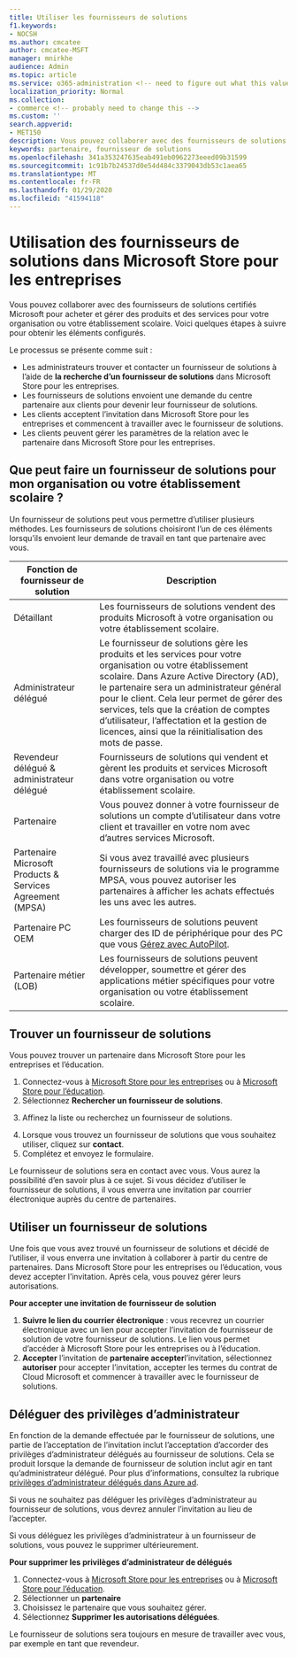 ```yaml
---
title: Utiliser les fournisseurs de solutions
f1.keywords:
- NOCSH
ms.author: cmcatee
author: cmcatee-MSFT
manager: mnirkhe
audience: Admin
ms.topic: article
ms.service: o365-administration <!-- need to figure out what this value should be -->
localization_priority: Normal
ms.collection:
- commerce <!-- probably need to change this -->
ms.custom: ''
search.appverid:
- MET150
description: Vous pouvez collaborer avec des fournisseurs de solutions certifiés Microsoft pour acheter et gérer des produits et des services pour votre organisation ou votre établissement scolaire.
keywords: partenaire, fournisseur de solutions
ms.openlocfilehash: 341a353247635eab491eb0962273eeed09b31599
ms.sourcegitcommit: 1c91b7b24537d0e54d484c3379043db53c1aea65
ms.translationtype: MT
ms.contentlocale: fr-FR
ms.lasthandoff: 01/29/2020
ms.locfileid: "41594118"
---
```

# <a name="working-with-solution-providers-in-microsoft-store-for-business"></a>Utilisation des fournisseurs de solutions dans Microsoft Store pour les entreprises

Vous pouvez collaborer avec des fournisseurs de solutions certifiés Microsoft pour acheter et gérer des produits et des services pour votre organisation ou votre établissement scolaire. Voici quelques étapes à suivre pour obtenir les éléments configurés. 

Le processus se présente comme suit :
- Les administrateurs trouver et contacter un fournisseur de solutions à l’aide de **la recherche d’un fournisseur de solutions** dans Microsoft Store pour les entreprises. 
- Les fournisseurs de solutions envoient une demande du centre partenaire aux clients pour devenir leur fournisseur de solutions.
- Les clients acceptent l’invitation dans Microsoft Store pour les entreprises et commencent à travailler avec le fournisseur de solutions.
- Les clients peuvent gérer les paramètres de la relation avec le partenaire dans Microsoft Store pour les entreprises. 

## <a name="what-can-a-solution-provider-do-for-my-organization-or-school"></a>Que peut faire un fournisseur de solutions pour mon organisation ou votre établissement scolaire ?

Un fournisseur de solutions peut vous permettre d’utiliser plusieurs méthodes. Les fournisseurs de solutions choisiront l’un de ces éléments lorsqu’ils envoient leur demande de travail en tant que partenaire avec vous.

| Fonction de fournisseur de solution | Description | 
| ------ | ------------------- | 
| Détaillant | Les fournisseurs de solutions vendent des produits Microsoft à votre organisation ou votre établissement scolaire. |
| Administrateur délégué | Le fournisseur de solutions gère les produits et les services pour votre organisation ou votre établissement scolaire. Dans Azure Active Directory (AD), le partenaire sera un administrateur général pour le client. Cela leur permet de gérer des services, tels que la création de comptes d’utilisateur, l’affectation et la gestion de licences, ainsi que la réinitialisation des mots de passe. |
| Revendeur délégué & administrateur délégué | Fournisseurs de solutions qui vendent et gèrent les produits et services Microsoft dans votre organisation ou votre établissement scolaire. |
| Partenaire | Vous pouvez donner à votre fournisseur de solutions un compte d’utilisateur dans votre client et travailler en votre nom avec d’autres services Microsoft. |
| Partenaire Microsoft Products & Services Agreement (MPSA) | Si vous avez travaillé avec plusieurs fournisseurs de solutions via le programme MPSA, vous pouvez autoriser les partenaires à afficher les achats effectués les uns avec les autres. |
| Partenaire PC OEM | Les fournisseurs de solutions peuvent charger des ID de périphérique pour des PC que vous [Gérez avec AutoPilot](https://docs.microsoft.com/microsoft-store/add-profile-to-devices).   |
| Partenaire métier (LOB) | Les fournisseurs de solutions peuvent développer, soumettre et gérer des applications métier spécifiques pour votre organisation ou votre établissement scolaire. |

## <a name="find-a-solution-provider"></a>Trouver un fournisseur de solutions

Vous pouvez trouver un partenaire dans Microsoft Store pour les entreprises et l’éducation. 

1. Connectez-vous à [Microsoft Store pour les entreprises](https://businessstore.microsoft.com/) ou à [Microsoft Store pour l’éducation](https://educationstore.microsoft.com/).
2. Sélectionnez **Rechercher un fournisseur de solutions**.
<!---
    ![Image shows Find a solution provider option in Microsoft Store for Business.](images/msfb-find-partner.png)
-->
3. Affinez la liste ou recherchez un fournisseur de solutions. 
<!---
    ![Image shows Find a solution provider option in Microsoft Store for Business.](images/msfb-provider-list.png)
-->
4. Lorsque vous trouvez un fournisseur de solutions que vous souhaitez utiliser, cliquez sur **contact**.
5. Complétez et envoyez le formulaire.

Le fournisseur de solutions sera en contact avec vous. Vous aurez la possibilité d’en savoir plus à ce sujet. Si vous décidez d’utiliser le fournisseur de solutions, il vous enverra une invitation par courrier électronique auprès du centre de partenaires. 

## <a name="work-with-a-solution-provider"></a>Utiliser un fournisseur de solutions

Une fois que vous avez trouvé un fournisseur de solutions et décidé de l’utiliser, il vous enverra une invitation à collaborer à partir du centre de partenaires. Dans Microsoft Store pour les entreprises ou l’éducation, vous devez accepter l’invitation. Après cela, vous pouvez gérer leurs autorisations.

**Pour accepter une invitation de fournisseur de solution**
1. **Suivre le lien du courrier électronique** : vous recevrez un courrier électronique avec un lien pour accepter l’invitation de fournisseur de solution de votre fournisseur de solutions. Le lien vous permet d’accéder à Microsoft Store pour les entreprises ou à l’éducation.
2. **Accepter** l’invitation de **partenaire accepter**l’invitation, sélectionnez **autoriser** pour accepter l’invitation, accepter les termes du contrat de Cloud Microsoft et commencer à travailler avec le fournisseur de solutions. 
<!---
![Image shows accepting an invitation from a solution provider in Microsoft Store for Business.](images/msft-accept-partner.png)
--> 
## <a name="delegate-admin-privileges"></a>Déléguer des privilèges d’administrateur

En fonction de la demande effectuée par le fournisseur de solutions, une partie de l’acceptation de l’invitation inclut l’acceptation d’accorder des privilèges d’administrateur délégués au fournisseur de solutions. Cela se produit lorsque la demande de fournisseur de solution inclut agir en tant qu’administrateur délégué. Pour plus d’informations, consultez la rubrique [privilèges d’administrateur délégués dans Azure ad](https://docs.microsoft.com/partner-center/customers_revoke_admin_privileges#delegated-admin-privileges-in-azure-ad). 

Si vous ne souhaitez pas déléguer les privilèges d’administrateur au fournisseur de solutions, vous devrez annuler l’invitation au lieu de l’accepter. 

Si vous déléguez les privilèges d’administrateur à un fournisseur de solutions, vous pouvez le supprimer ultérieurement. 

**Pour supprimer les privilèges d’administrateur de délégués**
1. Connectez-vous à [Microsoft Store pour les entreprises](https://businessstore.microsoft.com/) ou à [Microsoft Store pour l’éducation](https://educationstore.microsoft.com/).
2. Sélectionner un **partenaire**
3. Choisissez le partenaire que vous souhaitez gérer.
4. Sélectionnez **Supprimer les autorisations déléguées**. 

Le fournisseur de solutions sera toujours en mesure de travailler avec vous, par exemple en tant que revendeur. 

